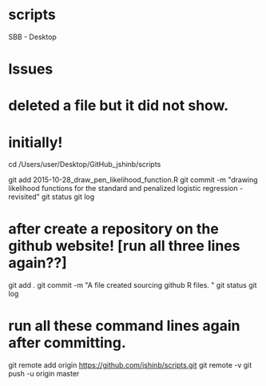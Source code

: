 # scripts
SBB - Desktop

# Issues
# deleted a file but it did not show.

# initially!
cd /Users/user/Desktop/GitHub_jshinb/scripts

git add 2015-10-28_draw_pen_likelihood_function.R
git commit -m "drawing likelihood functions for the standard and penalized logistic regression - revisited"
git status
git log

# after create a repository on the github website! [run all three lines again??]
git add *.*
git commit -m "A file created sourcing github R files. "
git status
git log

# run all these command lines again after committing.
git remote add origin https://github.com/jshinb/scripts.git
git remote -v
git push -u origin master


